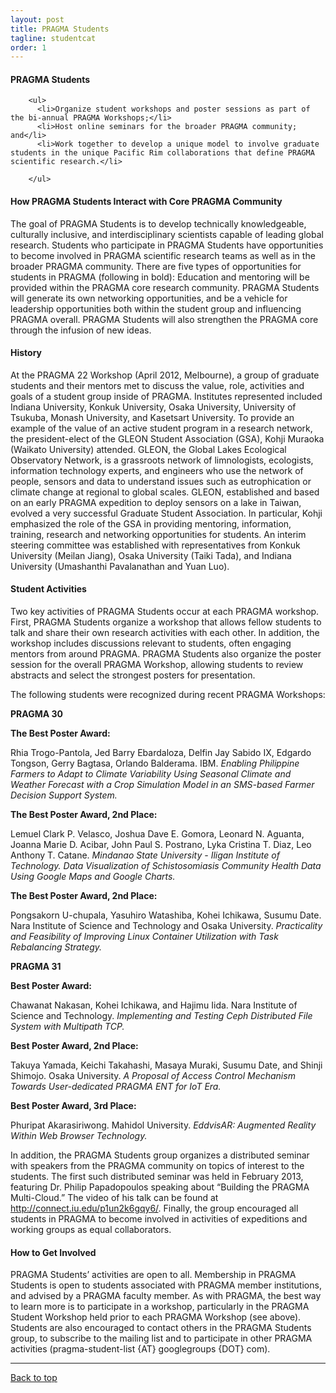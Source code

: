 ```yaml
---
layout: post
title: PRAGMA Students
tagline: studentcat
order: 1
---
```



<div class="border">
<h4>PRAGMA Students</h4>
</div>

<p>
     
        <ul>
          <li>Organize student workshops and poster sessions as part of the bi-annual PRAGMA Workshops;</li>
          <li>Host online seminars for the broader PRAGMA community; and</li>
          <li>Work together to develop a unique model to involve graduate students in the unique Pacific Rim collaborations that define PRAGMA scientific research.</li>
         
        </ul>

</p>

<div class="border">
<h4>How PRAGMA Students Interact with Core PRAGMA Community</h4>
</div>

<p>

The goal of PRAGMA Students is to develop technically knowledgeable, culturally inclusive, and interdisciplinary scientists capable of leading global research. Students who participate in PRAGMA Students have opportunities to become involved in PRAGMA scientific research teams as well as in the broader PRAGMA community. There are five types of opportunities for students in PRAGMA (following in bold): Education and mentoring will be provided within the PRAGMA core research community. PRAGMA Students will generate its own networking opportunities, and be a vehicle for leadership opportunities both within the student group and influencing PRAGMA overall. PRAGMA Students will also strengthen the PRAGMA core through the infusion of new ideas.

<div class="border">
<h4>History</h4>
</div>

<p>

At the PRAGMA 22 Workshop (April 2012, Melbourne), a group of graduate students and their mentors met to discuss the value, role, activities and goals of a student group inside of PRAGMA. Institutes represented included Indiana University, Konkuk University, Osaka University, University of Tsukuba, Monash University, and Kasetsart University. To provide an example of the value of an active student program in a research network, the president-elect of the GLEON Student Association (GSA), Kohji Muraoka (Waikato University) attended. GLEON, the Global Lakes Ecological Observatory Network, is a grassroots network of limnologists, ecologists, information technology experts, and engineers who use the network of people, sensors and data to understand issues such as eutrophication or climate change at regional to global scales. GLEON, established and based on an early PRAGMA expedition to deploy sensors on a lake in Taiwan, evolved a very successful Graduate Student Association. In particular, Kohji emphasized the role of the GSA in providing mentoring, information, training, research and networking opportunities for students. An interim steering committee was established with representatives from Konkuk University (Meilan Jiang), Osaka University (Taiki Tada), and Indiana University (Umashanthi Pavalanathan and Yuan Luo).

</p>

<div class="border">
<h4>Student Activities</h4>
</div>

<p>

Two key activities of PRAGMA Students occur at each PRAGMA workshop. First, PRAGMA Students organize a workshop that allows fellow students to talk and share their own research activities with each other. In addition, the workshop includes discussions relevant to students, often engaging mentors from around PRAGMA. PRAGMA Students also organize the poster session for the overall PRAGMA Workshop, allowing students to review abstracts and select the strongest posters for presentation.  

<p> The following students were recognized during recent PRAGMA Workshops:

<p>
 
<b> PRAGMA 30 </b>

<p>
 
 <b> The Best Poster Award: </b>
 
Rhia Trogo-Pantola, Jed Barry Ebardaloza, Delfin Jay Sabido IX, Edgardo Tongson, Gerry Bagtasa, Orlando Balderama. IBM. <cite> Enabling Philippine Farmers to Adapt to Climate Variability Using Seasonal Climate and Weather Forecast with a Crop Simulation Model in an SMS-based Farmer Decision Support System. </cite>

<p>

<b> The Best Poster Award, 2nd Place: </b>

Lemuel Clark P. Velasco, Joshua Dave E. Gomora, Leonard N. Aguanta, Joanna Marie D. Acibar, John Paul S. Postrano, Lyka Cristina T. Diaz, Leo Anthony T. Catane. <cite> Mindanao State University - Iligan Institute of Technology. Data Visualization of Schistosomiasis Community Health Data Using Google Maps and Google Charts. </cite>

<p>

<b> The Best Poster Award, 2nd Place: </b> 

Pongsakorn U-chupala, Yasuhiro Watashiba, Kohei Ichikawa, Susumu Date. Nara Institute of Science and Technology and Osaka University. <cite> Practicality and Feasibility of Improving Linux Container Utilization with Task Rebalancing Strategy. </cite>
 
<p>

<b> PRAGMA 31  </b> 

<p>
 
 <b> Best Poster Award: </b>
 
Chawanat Nakasan, Kohei Ichikawa, and Hajimu Iida. Nara Institute of Science and Technology. <cite> Implementing and Testing Ceph Distributed File System with Multipath TCP. </cite>

<p>
 
 <b> Best Poster Award, 2nd Place: </b>

Takuya Yamada, Keichi Takahashi, Masaya Muraki, Susumu Date, and Shinji Shimojo. Osaka University. <cite> A Proposal of Access Control Mechanism Towards User-dedicated PRAGMA ENT for IoT Era. </cite>

<p>
 
 <b> Best Poster Award, 3rd Place: </b>

Phuripat Akarasiriwong. Mahidol University. <cite> EddvisAR: Augmented Reality Within Web Browser Technology. </cite>  

</p>

In addition, the PRAGMA Students group organizes a distributed seminar with speakers from the PRAGMA community on topics of interest to the students. The first such distributed seminar was held in February 2013, featuring Dr. Philip Papadopoulos speaking about “Building the PRAGMA Multi-Cloud.” The video of his talk can be found at http://connect.iu.edu/p1un2k6gqy6/. Finally, the group encouraged all students in PRAGMA to become involved in activities of expeditions and working groups as equal collaborators.  

</p>


<div class="border">
<h4>How to Get Involved</h4>
</div>

<p>

PRAGMA Students’ activities are open to all. Membership in PRAGMA Students is open to students associated with PRAGMA member institutions, and advised by a PRAGMA faculty member.
As with PRAGMA, the best way to learn more is to participate in a workshop, particularly in the PRAGMA Student Workshop held prior to each PRAGMA Workshop (see above). Students are also encouraged to contact others in the PRAGMA Students group, to subscribe to the mailing list and to participate in other PRAGMA activities  (pragma-student-list {AT} googlegroups {DOT} com).

</p>

<hr class="primary">
<p> <a href="/people"> Back to top </a> </p>

